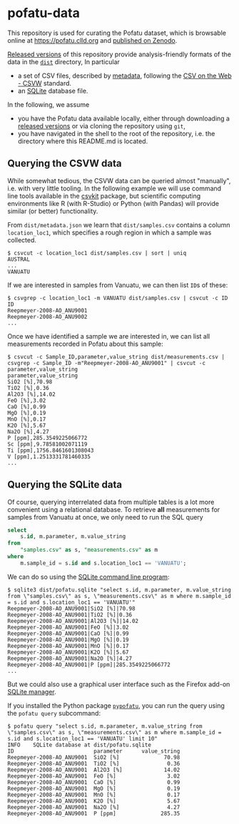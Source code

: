 # pofatu-data

This repository is used for curating the Pofatu dataset, which is browsable online at
https://pofatu.clld.org and [published on Zenodo]().

[Released versions](https://github.com/pofatu/pofatu-data/releases) of this repository
provide analysis-friendly formats of the data in the [`dist`](dist/) directory, In particular

- a set of CSV files, described by [metadata](dist/metadata.json), following the 
  [CSV on the Web - CSVW](https://www.w3.org/TR/tabular-data-primer/) standard.
- an [SQLite](https://sqlite.org/index.html) database file.

In the following, we assume 
- you have the Pofatu data available locally, either
through downloading a [released versions](https://github.com/pofatu/pofatu-data/releases) or via cloning the repository using `git`,
- you have navigated in the shell to the root of the repository, i.e. the directory
  where this README.md is located.


## Querying the CSVW data

While somewhat tedious, the CSVW data can be queried almost "manually", i.e. with very little
tooling. In the following example we will use command line tools available in the [csvkit](https://csvkit.readthedocs.io/en/1.0.3/cli.html)
package, but scientific computing environments like R (with R-Studio) or Python (with Pandas)
will provide similar (or better) functionality.

From `dist/metadata.json` we learn that `dist/samples.csv` contains a column `location_loc1`,
which specifies a rough region in which a sample was collected.

```shell script
$ csvcut -c location_loc1 dist/samples.csv | sort | uniq
AUSTRAL
...
VANUATU
```

If we are interested in samples from Vanuatu, we can then list `ID`s of these:

```shell script
$ csvgrep -c location_loc1 -m VANUATU dist/samples.csv | csvcut -c ID
ID
Reepmeyer-2008-AO_ANU9001
Reepmeyer-2008-AO_ANU9002
...
```

Once we have identified a sample we are interested in, we can list all measurements recorded in
Pofatu about this sample:

```shell script
$ csvcut -c Sample_ID,parameter,value_string dist/measurements.csv | csvgrep -c Sample_ID -m"Reepmeyer-2008-AO_ANU9001" | csvcut -c parameter,value_string
parameter,value_string
SiO2 [%],70.98
TiO2 [%],0.36
Al2O3 [%],14.02
FeO [%],3.02
CaO [%],0.99
MgO [%],0.19
MnO [%],0.17
K2O [%],5.67
Na2O [%],4.27
P [ppm],285.3549225066772
Sc [ppm],9.78581002071119
Ti [ppm],1756.8461601308043
V [ppm],1.2513331781460335
...
```


## Querying the SQLite data

Of course, querying interrelated data from multiple tables is a lot more convenient using a 
relational database. To retrieve **all** measurements for samples from Vanuatu at once, we only
need to run the SQL query
```sql
select
    s.id, m.parameter, m.value_string 
from 
    "samples.csv" as s, "measurements.csv" as m 
where 
    m.sample_id = s.id and s.location_loc1 == 'VANUATU';
```

We can do so using the [SQLite command line program](https://www.sqlite.org/download.html):
```shell script
$ sqlite3 dist/pofatu.sqlite "select s.id, m.parameter, m.value_string from \"samples.csv\" as s, \"measurements.csv\" as m where m.sample_id = s.id and s.location_loc1 == 'VANUATU'"
Reepmeyer-2008-AO_ANU9001|SiO2 [%]|70.98
Reepmeyer-2008-AO_ANU9001|TiO2 [%]|0.36
Reepmeyer-2008-AO_ANU9001|Al2O3 [%]|14.02
Reepmeyer-2008-AO_ANU9001|FeO [%]|3.02
Reepmeyer-2008-AO_ANU9001|CaO [%]|0.99
Reepmeyer-2008-AO_ANU9001|MgO [%]|0.19
Reepmeyer-2008-AO_ANU9001|MnO [%]|0.17
Reepmeyer-2008-AO_ANU9001|K2O [%]|5.67
Reepmeyer-2008-AO_ANU9001|Na2O [%]|4.27
Reepmeyer-2008-AO_ANU9001|P [ppm]|285.3549225066772
...
```

But we could also use a graphical user interface such as the Firefox add-on [SQLite manager](https://addons.mozilla.org/en-US/firefox/addon/sqlite-manager-webext/).

If you installed the Python package [`pypofatu`](https://pypi.org/project/pypofatu/), you can run
the query using the `pofatu query` subcommand:
```shell script
$ pofatu query "select s.id, m.parameter, m.value_string from \"samples.csv\" as s, \"measurements.csv\" as m where m.sample_id = s.id and s.location_loc1 == 'VANUATU' limit 10"
INFO    SQLite database at dist/pofatu.sqlite
ID                         parameter      value_string
Reepmeyer-2008-AO_ANU9001  SiO2 [%]              70.98
Reepmeyer-2008-AO_ANU9001  TiO2 [%]               0.36
Reepmeyer-2008-AO_ANU9001  Al2O3 [%]             14.02
Reepmeyer-2008-AO_ANU9001  FeO [%]                3.02
Reepmeyer-2008-AO_ANU9001  CaO [%]                0.99
Reepmeyer-2008-AO_ANU9001  MgO [%]                0.19
Reepmeyer-2008-AO_ANU9001  MnO [%]                0.17
Reepmeyer-2008-AO_ANU9001  K2O [%]                5.67
Reepmeyer-2008-AO_ANU9001  Na2O [%]               4.27
Reepmeyer-2008-AO_ANU9001  P [ppm]              285.35
```
